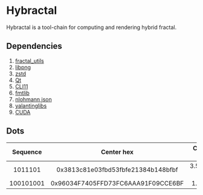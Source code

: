 # Hybractal

Hybractal is a tool-chain for computing and rendering hybrid fractal.

## Dependencies

1. [fractal_utils](https://github.com/ToKiNoBug/FractalUtils)
2. [libpng](http://www.libpng.org/pub/png/libpng.html)
3. [zstd](https://facebook.github.io/zstd/)
4. [Qt](https://www.qt.io/)
5. [CLI11](https://github.com/CLIUtils/CLI11)
6. [fmtlib](https://github.com/fmtlib/fmt)
7. [nlohmann json](https://github.com/nlohmann/json)
8. [yalantinglibs](https://github.com/alibaba/yalantinglibs)
9. [CUDA](https://developer.nvidia.com/zh-cn/cuda-zone)

## Dots

| Sequence  |             Center hex             | Critical y span |
| :-------: | :--------------------------------: | :-------------: |
|  1011101  | 0x3813c81e03fbd53fbfe21384b148bfbf |   3.55271e-15   |
| 100101001 | 0x96034F7405FFD73FC6AAA91F09CCE6BF |    1.394-12     |